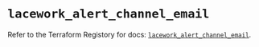 # `lacework_alert_channel_email`

Refer to the Terraform Registory for docs: [`lacework_alert_channel_email`](https://registry.terraform.io/providers/lacework/lacework/1.15.0/docs/resources/alert_channel_email).
